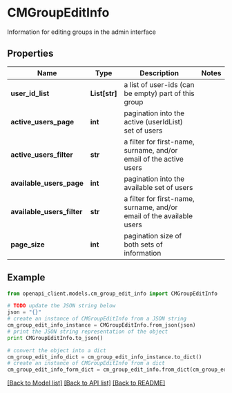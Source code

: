# CMGroupEditInfo

Information for editing groups in the admin interface

## Properties
Name | Type | Description | Notes
------------ | ------------- | ------------- | -------------
**user_id_list** | **List[str]** | a list of user-ids (can be empty) part of this group | 
**active_users_page** | **int** | pagination into the active (userIdList) set of users | 
**active_users_filter** | **str** | a filter for first-name, surname, and/or email of the active users | 
**available_users_page** | **int** | pagination into the available set of users | 
**available_users_filter** | **str** | a filter for first-name, surname, and/or email of the available users | 
**page_size** | **int** | pagination size of both sets of information | 

## Example

```python
from openapi_client.models.cm_group_edit_info import CMGroupEditInfo

# TODO update the JSON string below
json = "{}"
# create an instance of CMGroupEditInfo from a JSON string
cm_group_edit_info_instance = CMGroupEditInfo.from_json(json)
# print the JSON string representation of the object
print CMGroupEditInfo.to_json()

# convert the object into a dict
cm_group_edit_info_dict = cm_group_edit_info_instance.to_dict()
# create an instance of CMGroupEditInfo from a dict
cm_group_edit_info_form_dict = cm_group_edit_info.from_dict(cm_group_edit_info_dict)
```
[[Back to Model list]](../README.md#documentation-for-models) [[Back to API list]](../README.md#documentation-for-api-endpoints) [[Back to README]](../README.md)


